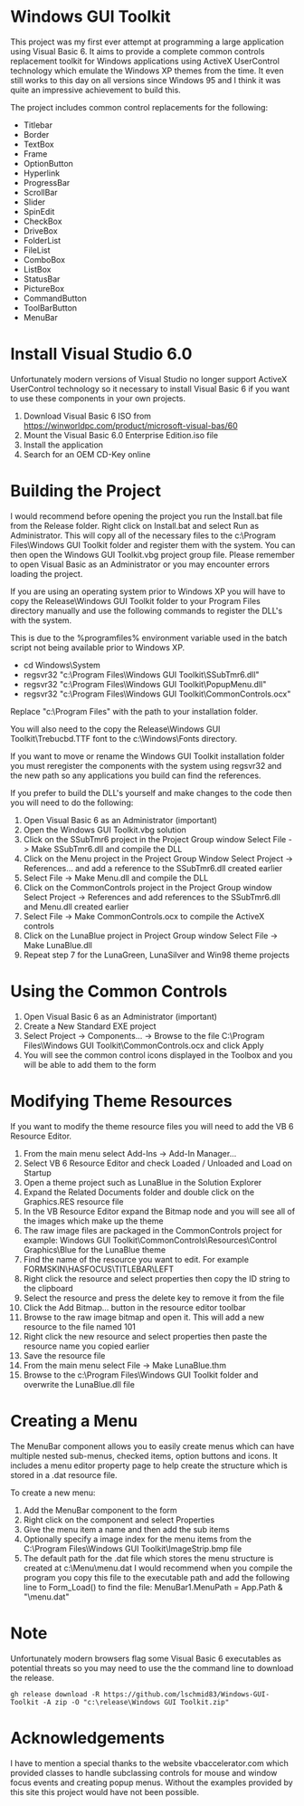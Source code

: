 # Windows GUI Toolkit

This project was my first ever attempt at programming a large application using Visual Basic 6. It aims to provide a complete common controls replacement toolkit for Windows applications using ActiveX UserControl technology which emulate the Windows XP themes from the time. It even still works to this day on all versions since Windows 95 and I think it was quite an impressive achievement to build this.

The project includes common control replacements for the following:

* Titlebar		
* Border			
* TextBox		
* Frame 			
* OptionButton		
* Hyperlink		
* ProgressBar		
* ScrollBar		
* Slider			
* SpinEdit		
* CheckBox
* DriveBox			
* FolderList
* FileList
* ComboBox
* ListBox
* StatusBar
* PictureBox
* CommandButton
* ToolBarButton
* MenuBar

# Install Visual Studio 6.0

Unfortunately modern versions of Visual Studio no longer support ActiveX UserControl technology so it necessary to install Visual Basic 6 if you want to use these components in your own projects.

1. Download Visual Basic 6 ISO from https://winworldpc.com/product/microsoft-visual-bas/60
2. Mount the Visual Basic 6.0 Enterprise Edition.iso file
3. Install the application
4. Search for an OEM CD-Key online

# Building the Project

I would recommend before opening the project you run the Install.bat file from the Release folder. Right click on Install.bat and select Run as Administrator. This will copy all of the necessary files to the c:\Program Files\Windows GUI Toolkit folder and register them with the system. You can then open the Windows GUI Toolkit.vbg project group file. Please remember to open Visual Basic as an Administrator or you may encounter errors loading the project.

If you are using an operating system prior to Windows XP you will have to copy the Release\Windows GUI Toolkit folder to your Program Files directory manually and use the following commands to register the DLL's with the system. 

This is due to the %programfiles% environment variable used in the batch script not being available prior to Windows XP.

- cd Windows\System
- regsvr32 "c:\Program Files\Windows GUI Toolkit\SSubTmr6.dll"
- regsvr32 "c:\Program Files\Windows GUI Toolkit\PopupMenu.dll"
- regsvr32 "c:\Program Files\Windows GUI Toolkit\CommonControls.ocx"

Replace "c:\Program Files" with the path to your installation folder.

You will also need to the copy the Release\Windows GUI Toolkit\Trebucbd.TTF font to the c:\Windows\Fonts directory.

If you want to move or rename the Windows GUI Toolkit installation folder you must reregister the components with the system using regsvr32 and the new path so any applications you build can find the references.

If you prefer to build the DLL's yourself and make changes to the code then you will need to do the following:

1. Open Visual Basic 6 as an Administrator (important)
2. Open the Windows GUI Toolkit.vbg solution
3. Click on the SSubTmr6 project in the Project Group window 
   Select File -> Make SSubTmr6.dll and compile the DLL
4. Click on the Menu project in the Project Group Window 
   Select Project -> References... and add a reference to the SSubTmr6.dll created earlier
5. Select File -> Make Menu.dll and compile the DLL
6. Click on the CommonControls project in the Project Group window 
   Select Project -> References and add references to the SSubTmr6.dll and Menu.dll created earlier
7. Select File -> Make CommonControls.ocx to compile the ActiveX controls
8. Click on the LunaBlue project in Project Group window 
   Select File -> Make LunaBlue.dll
9. Repeat step 7 for the LunaGreen, LunaSilver and Win98 theme projects

# Using the Common Controls

1. Open Visual Basic 6 as an Administrator (important)
2. Create a New Standard EXE project
3. Select Project -> Components... -> 
   Browse to the file C:\Program Files\Windows GUI Toolkit\CommonControls.ocx and click Apply
4. You will see the common control icons displayed in the Toolbox and you will be able to add them to the form

# Modifying Theme Resources

If you want to modify the theme resource files you will need to add the VB 6 Resource Editor.

1. From the main menu select Add-Ins -> Add-In Manager... 
2. Select VB 6 Resource Editor and check Loaded / Unloaded and Load on Startup
3. Open a theme project such as LunaBlue in the Solution Explorer
4. Expand the Related Documents folder and double click on the Graphics.RES resource file
5. In the VB Resource Editor expand the Bitmap node and you will see all of the images which make up the theme
6. The raw image files are packaged in the CommonControls project for example: 
   Windows GUI Toolkit\CommonControls\Resources\Control Graphics\Blue for the LunaBlue theme
7. Find the name of the resource you want to edit. For example FORMSKIN\HASFOCUS\TITLEBAR\LEFT
8. Right click the resource and select properties then copy the ID string to the clipboard
9. Select the resource and press the delete key to remove it from the file
10. Click the Add Bitmap... button in the resource editor toolbar
11. Browse to the raw image bitmap and open it. This will add a new resource to the file named 101
12. Right click the new resource and select properties then paste the resource name you copied earlier
13. Save the resource file
14. From the main menu select File -> Make LunaBlue.thm
15. Browse to the c:\Program Files\Windows GUI Toolkit folder and overwrite the LunaBlue.dll file 

# Creating a Menu

The MenuBar component allows you to easily create menus which can have multiple nested sub-menus, checked items, option buttons and icons. It includes a menu editor property page to help create the structure which is stored in a .dat resource file.

To create a new menu:

1. Add the MenuBar component to the form
2. Right click on the component and select Properties
3. Give the menu item a name and then add the sub items
4. Optionally specify a image index for the menu items from the 
   C:\Program Files\Windows GUI Toolkit\ImageStrip.bmp file
5. The default path for the .dat file which stores the menu structure is created at c:\Menu\menu.dat
   I would recommend when you compile the program you copy this file to the executable path and add the following line to Form_Load() to find the file: MenuBar1.MenuPath = App.Path & "\menu.dat"

# Note

Unfortunately modern browsers flag some Visual Basic 6 executables as potential threats so you may need to use the the command line to download the release.

```
gh release download -R https://github.com/lschmid83/Windows-GUI-Toolkit -A zip -O "c:\release\Windows GUI Toolkit.zip"
```

# Acknowledgements

I have to mention a special thanks to the website vbaccelerator.com which provided classes to handle subclassing controls for mouse and window focus events and creating popup menus. Without the examples provided by this site this project would have not been possible.













